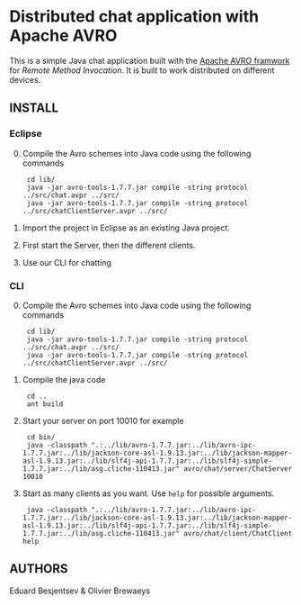 Distributed chat application with Apache AVRO
=============================================
This is a simple Java chat application built with the [Apache AVRO framwork](https://avro.apache.org/) for *Remote Method Invocation*. It is built to work distributed on different devices.

INSTALL
-------

### Eclipse
0. Compile the Avro schemes into Java code using the following commands

        cd lib/
        java -jar avro-tools-1.7.7.jar compile -string protocol ../src/chat.avpr ../src/
        java -jar avro-tools-1.7.7.jar compile -string protocol ../src/chatClientServer.avpr ../src/

1. Import the project in Eclipse as an existing Java project.

2. First start the Server, then the different clients.

3. Use our CLI for chatting

### CLI
0. Compile the Avro schemes into Java code using the following commands

        cd lib/
        java -jar avro-tools-1.7.7.jar compile -string protocol ../src/chat.avpr ../src/
        java -jar avro-tools-1.7.7.jar compile -string protocol ../src/chatClientServer.avpr ../src/

1. Compile the java code

        cd ..
        ant build

2. Start your server on port 10010 for example

        cd bin/
        java -classpath ".:../lib/avro-1.7.7.jar:../lib/avro-ipc-1.7.7.jar:../lib/jackson-core-asl-1.9.13.jar:../lib/jackson-mapper-asl-1.9.13.jar:../lib/slf4j-api-1.7.7.jar:../lib/slf4j-simple-1.7.7.jar:../lib/asg.cliche-110413.jar" avro/chat/server/ChatServer 10010

3. Start as many clients as you want. Use `help` for possible arguments.

        java -classpath ".:../lib/avro-1.7.7.jar:../lib/avro-ipc-1.7.7.jar:../lib/jackson-core-asl-1.9.13.jar:../lib/jackson-mapper-asl-1.9.13.jar:../lib/slf4j-api-1.7.7.jar:../lib/slf4j-simple-1.7.7.jar:../lib/asg.cliche-110413.jar" avro/chat/client/ChatClient help

AUTHORS
-------
Eduard Besjentsev & Olivier Brewaeys
